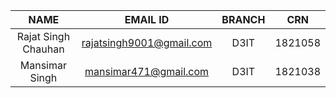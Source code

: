 | NAME                 | EMAIL ID                  | BRANCH | CRN     |
| :----:               | :----:                    | :----: | :----:  |
| Rajat Singh Chauhan  | rajatsingh9001@gmail.com  | D3IT   | 1821058 |
| Mansimar Singh       | mansimar471@gmail.com     | D3IT   | 1821038 |
